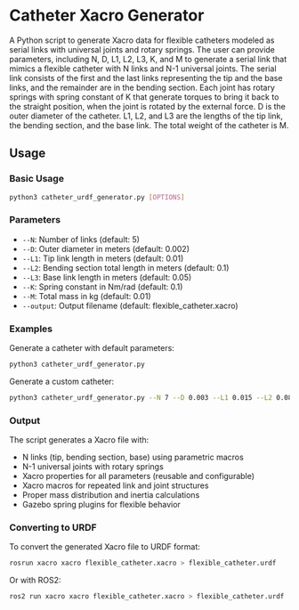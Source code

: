 # Catheter Xacro Generator

A Python script to generate Xacro data for flexible catheters modeled as serial links with universal joints and rotary springs. The user can provide parameters, including N, D, L1, L2, L3, K, and M to generate a serial link that mimics a flexible catheter with N links and N-1 universal joints. The serial link consists of the first and the last links representing the tip and the base links, and the remainder are in the bending section. Each joint has rotary springs with spring constant of K that generate torques to bring it back to the straight position, when the joint is rotated by the external force. D is the outer diameter of the catheter. L1, L2, and L3 are the lengths of the tip link, the bending section, and the base link. The total weight of the catheter is M.


## Usage

### Basic Usage

```bash
python3 catheter_urdf_generator.py [OPTIONS]
```

### Parameters

- `--N`: Number of links (default: 5)
- `--D`: Outer diameter in meters (default: 0.002)
- `--L1`: Tip link length in meters (default: 0.01)
- `--L2`: Bending section total length in meters (default: 0.1)
- `--L3`: Base link length in meters (default: 0.05)
- `--K`: Spring constant in Nm/rad (default: 0.1)
- `--M`: Total mass in kg (default: 0.01)
- `--output`: Output filename (default: flexible_catheter.xacro)

### Examples

Generate a catheter with default parameters:
```bash
python3 catheter_urdf_generator.py
```

Generate a custom catheter:
```bash
python3 catheter_urdf_generator.py --N 7 --D 0.003 --L1 0.015 --L2 0.08 --L3 0.04 --K 0.2 --M 0.008 --output my_catheter.xacro
```

### Output

The script generates a Xacro file with:
- N links (tip, bending section, base) using parametric macros
- N-1 universal joints with rotary springs
- Xacro properties for all parameters (reusable and configurable)
- Xacro macros for repeated link and joint structures
- Proper mass distribution and inertia calculations
- Gazebo spring plugins for flexible behavior

### Converting to URDF

To convert the generated Xacro file to URDF format:
```bash
rosrun xacro xacro flexible_catheter.xacro > flexible_catheter.urdf
```

Or with ROS2:
```bash
ros2 run xacro xacro flexible_catheter.xacro > flexible_catheter.urdf
```

